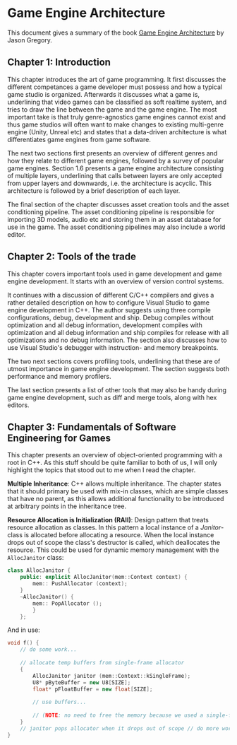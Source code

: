 # Game Engine Architecture
This document gives a summary of the book [Game Engine Architecture](https://aub-primo.hosted.exlibrisgroup.com:443/desktop:Samlet:AUB01_ALEPH002011881) by Jason Gregory.

## Chapter 1: Introduction
This chapter introduces the art of game programming. It first discusses the different competances a game developer must possess and how a typical game studio is organized. Afterwards it discusses what a game is, underlining that video games can be classified as soft realtime system, and tries to draw the line between the game and the game engine. The most important take is that truly genre-agnostics game engines cannot exist and thus game studios will often want to make changes to existing multi-genre engine (Unity, Unreal etc) and states that a data-driven architecture is what differentiates game engines from game software. 

The next two sections first presents an overview of different genres and how they relate to different game engines, followed by a survey of popular game engines. Section 1.6 presents a game engine architecture consisting of multiple layers, underlining that calls between layers are only accepted from upper layers and downwards, i.e. the architecture is acyclic. This architecture is followed by a brief description of each layer.

The final section of the chapter discusses asset creation tools and the asset conditioning pipeline. The asset conditioning pipeline is responsible for importing 3D models, audio etc and storing them in an asset database for use in the game. The asset conditioning pipelines may also include a world editor.

## Chapter 2: Tools of the trade
This chapter covers important tools used in game development and game engine development. It starts with an overview of version control systems. 

It continues with a discussion of different C/C++ compilers and gives a rather detailed description on how to configure Visual Studio to game engine development in C++. The author suggests using three compile configurations, debug, development and ship. Debug compiles without optimization and all debug information, development compiles with optimization and all debug information and ship compiles for release with all optimizations and no debug information. The section also discusses how to use Visual Studio's debugger with instruction- and memory breakpoints.

The two next sections covers profiling tools, underlining that these are of utmost importance in game engine development. The section suggests both performance and memory profilers.

The last section presents a list of other tools that may also be handy during game engine development, such as diff and merge tools, along with hex editors.

## Chapter 3: Fundamentals of Software Engineering for Games
This chapter presents an overview of object-oriented programming with a root in C++. As this stuff should be quite familiar to both of us, I will only highlight the topics that stood out to me when I read the chapter.

**Multiple Inheritance**: C++ allows multiple inheritance. The chapter states that it should primary be used with mix-in classes, which are simple classes that have no parent, as this allows additional functionality to be introduced at arbitrary points in the inheritance tree.

**Resource Allocation is Initialization (RAII)**: Design pattern that treats resource allocation as classes. In this pattern a local instance of a *Janitor*-class is allocated before allocating a resource. When the local instance drops out of scope the class's destructor is called, which deallocates the resource. This could be used for dynamic memory management with the `AllocJanitor` class:
```C++ 
class AllocJanitor { 
    public: explicit AllocJanitor(mem::Context context) { 
        mem:: PushAllocator (context);
    } 
    ~AllocJanitor() { 
        mem:: PopAllocator (); 
        }
    };
```
And in use:
```C++
void f() { 
    // do some work...
    
    // allocate temp buffers from single-frame allocator 
    { 
        AllocJanitor janitor (mem::Context::kSingleFrame);
        U8* pByteBuffer = new U8[SIZE];
        float* pFloatBuffer = new float[SIZE];
        
        // use buffers...
        
        // (NOTE: no need to free the memory because we used a single-frame allocator) 
    } 
    // janitor pops allocator when it drops out of scope // do more work...
}
```

